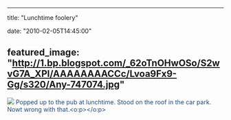 
---
title: "Lunchtime foolery"

date: "2010-02-05T14:45:00"

featured_image: "http://1.bp.blogspot.com/_62oTnOHwOSo/S2wvG7A_XPI/AAAAAAAACCc/Lvoa9Fx9-Gg/s320/Any-747074.jpg"
---


<a href="http://1.bp.blogspot.com/_62oTnOHwOSo/S2wvG7A_XPI/AAAAAAAACCc/Lvoa9Fx9-Gg/s1600-h/Any-747074.jpg"><img src="/images/lunchtime-foolery/Any-747074.jpg"/></a>    <span style="color: rgb(31, 73, 125);">Popped up to the pub at lunchtime.  Stood on the roof in the car park.  Nowt wrong with that.<o:p></o:p></span>  